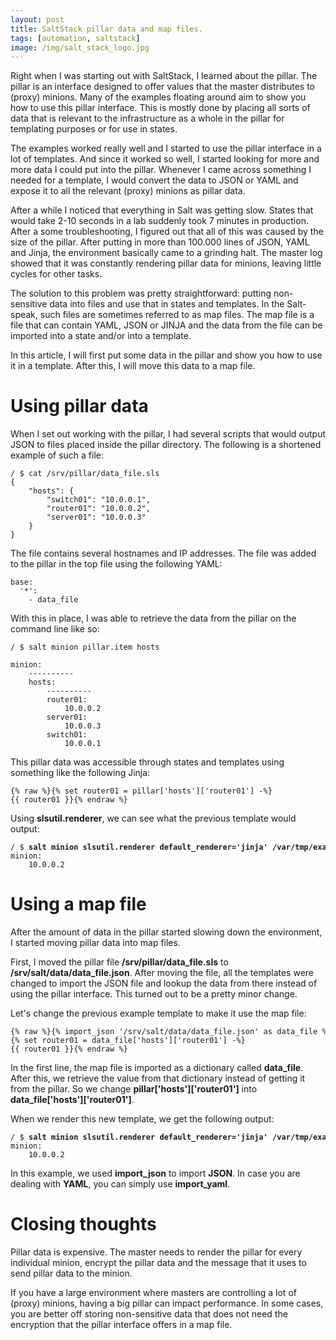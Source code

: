 ```yaml
---
layout: post
title: SaltStack pillar data and map files.
tags: [automation, saltstack]
image: /img/salt_stack_logo.jpg
---
```


Right when I was starting out with SaltStack, I learned about the pillar. The pillar is an interface designed to offer values that the master distributes to (proxy) minions. Many of the examples floating around aim to show you how to use this pillar interface. This is mostly done by placing all sorts of data that is relevant to the infrastructure as a whole in the pillar for templating purposes or for use in states. 

The examples worked really well and I started to use the pillar interface in a lot of templates. And since it worked so well, I started looking for more and more data I could put into the pillar. Whenever I came across something I needed for a template, I would convert the data to JSON or YAML and expose it to all the relevant (proxy) minions as pillar data. 

After a while I noticed that everything in Salt was getting slow. States that would take 2-10 seconds in a lab suddenly took 7 minutes in production. After a some troubleshooting, I figured out that all of this was caused by the size of the pillar. After putting in more than 100.000 lines of JSON, YAML and Jinja, the environment basically came to a grinding halt. The master log showed that it was constantly rendering pillar data for minions, leaving little cycles for other tasks.

The solution to this problem was pretty straightforward: putting non-sensitive data into files and use that in states and templates. In the Salt-speak, such files are sometimes referred to as map files. The map file is a file that can contain YAML, JSON or JINJA and the data from the file can be imported into a state and/or into a template.

In this article, I will first put some data in the pillar and show you how to use it in a template. After this, I will move this data to a map file.



Using pillar data 
=================

When I set out working with the pillar, I had several scripts that would output JSON to files placed inside the pillar directory. The following is a shortened example of such a file:

<pre style="font-size:12px">
/ $ cat /srv/pillar/data_file.sls 
{
    "hosts": {
        "switch01": "10.0.0.1",
        "router01": "10.0.0.2",
        "server01": "10.0.0.3"
    }
}
</pre>

The file contains several hostnames and IP addresses. The file was added to the pillar in the top file using the following YAML:

<pre style="font-size:12px">
base:
  '*':
    - data_file
</pre>

With this in place, I was able to retrieve the data from the pillar on the command line like so:

<pre style="font-size:12px">
/ $ salt minion pillar.item hosts

minion:
    ----------
    hosts:
        ----------
        router01:
            10.0.0.2
        server01:
            10.0.0.3
        switch01:
            10.0.0.1
</pre>

This pillar data was accessible through states and templates using something like the following Jinja:

<pre style="font-size:12px">
{% raw %}{% set router01 = pillar['hosts']['router01'] -%}
{{ router01 }}{% endraw %}
</pre>

Using <b>slsutil.renderer</b>, we can see what the previous template would output:

<pre style="font-size:12px">
/ $ <b>salt minion slsutil.renderer default_renderer='jinja' /var/tmp/example.j2</b>
minion:
    10.0.0.2
</pre>    


Using a map file
================

After the amount of data in the pillar started slowing down the environment, I started moving pillar data into map files.

First, I moved the pillar file <b>/srv/pillar/data_file.sls</b> to <b>/srv/salt/data/data_file.json</b>. After moving the file, all the templates were changed to import the JSON file and lookup the data from there instead of using the pillar interface. This turned out to be a pretty minor change.

Let's change the previous example template to make it use the map file:

<pre style="font-size:12px">
{% raw %}{% import_json '/srv/salt/data/data_file.json' as data_file %}
{% set router01 = data_file['hosts']['router01'] -%}
{{ router01 }}{% endraw %}
</pre>

In the first line, the map file is imported as a dictionary called <b>data_file</b>. After this, we retrieve the value from that dictionary instead of getting it from the pillar. So we change <b>pillar['hosts']['router01']</b> into <b>data_file['hosts']['router01']</b>.

When we render this new template, we get the following output:

<pre style="font-size:12px">
/ $ <b>salt minion slsutil.renderer default_renderer='jinja' /var/tmp/example.j2</b>
minion:
    10.0.0.2
</pre>      

In this example, we used <b>import_json</b> to import <b>JSON</b>. In case you are dealing with <b>YAML</b>, you can simply use <b>import_yaml</b>.

Closing thoughts
================

Pillar data is expensive. The master needs to render the pillar for every individual minion, encrypt the pillar data and the message that it uses to send pillar data to the minion. 

If you have a large environment where masters are controlling a lot of (proxy) minions, having a big pillar can impact performance. In some cases, you are better off storing non-sensitive data that does not need the encryption that the pillar interface offers in a map file. 

